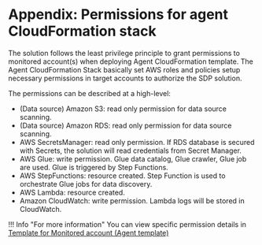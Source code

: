 # Appendix: Permissions for agent CloudFormation stack

The solution follows the least privilege principle to grant permissions to monitored account(s) when deploying Agent CloudFormation template.
The Agent CloudFormation Stack basically set AWS roles and policies setup necessary permissions in target accounts to authorize the SDP solution. 

The permissions can be described at a high-level:

- (Data source) Amazon S3: read only permission for data source scanning.
- (Data source) Amazon RDS: read only permission for data source scanning. 
- AWS SecretsManager: read only permission. If RDS database is secured with Secrets, the solution will read credentials from Secret Manager.
- AWS Glue: write permission. Glue data catalog, Glue crawler, Glue job are used. Glue is triggered by Step Functions.
- AWS StepFunctions: resource created. Step Function is used to orchestrate Glue jobs for data discovery.
- AWS Lambda: resource created.
- Amazon CloudWatch: write permission. Lambda logs will be stored in CloudWatch.


!!! Info "For more information"
    You can view specific permission details in [Template for Monitored account (Agent template)](template.md)